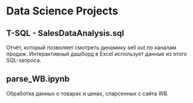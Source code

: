 # Data Science Projects

## T-SQL - SalesDataAnalysis.sql
Отчёт, который позволяет смотреть динамику sell out по каналам продаж.
Интерактивный дашборд в Excel использует данные из этого SQL-запроса.

## parse_WB.ipynb
Обработка данных о товарах и ценах, спарсенных с сайта WB.
